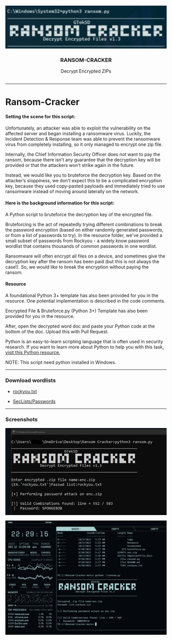 <p align="center">
    <img src="logo/ransom_logo.png" alt="Ransom Cacker logo">
</p>

<h3 align="center">RANSOM-CRACKER</h3>


<p align="center">
  Decrypt Encrypted ZIPs
  <br>
  <br>
</p>


---

# Ransom-Cracker

#### Setting the scene for this script:
Unfortunately, an attacker was able to exploit the vulnerability on the affected server and began installing a ransomware virus. Luckily, the Incident Detection & Response team was able to prevent the ransomware virus from completely installing, so it only managed to encrypt one zip file. 

Internally, the Chief Information Security Officer does not want to pay the ransom, because there isn’t any guarantee that the decryption key will be provided or that the attackers won’t strike again in the future. 

Instead, we would like you to bruteforce the decryption key. Based on the attacker’s sloppiness, we don’t expect this to be a complicated encryption key, because they used copy-pasted payloads and immediately tried to use ransomware instead of moving around laterally on the network.

#### Here is the background information for this script:
A Python script to bruteforce the decryption key of the encrypted file.

Bruteforcing is the act of repeatedly trying different combinations to break the password encryption (based on either randomly generated passwords, or from a list of passwords to try). In the resource folder, we've provided a small subset of passwords from Rockyou - a widely know password wordlist that contains thousands of common passwords in one wordlist.

Ransomware will often encrypt all files on a device, and sometimes give the decryption key after the ransom has been paid (but this is not always the case!). So, we would like to break the encryption without paying the ransom.

#### Resource

A foundational Python 3+ template has also been provided for you in the resource. One potential implementation is described in the code comments.

Encrypted File & Bruteforce.py (Python 3+) Template has also been provided for you in the resource.

After, open the decrypted word doc and paste your Python code at the bottom of the doc. Upload this with Pull Request.

Python is an easy-to-learn scripting language that is often used in security research. If you want to learn more about Python to help you with this task, [visit this Python resource.](https://docs.python.org/3/library/resource.html)

NOTE: This script need python installed in Windows.

---

### Download wordlists

- [rockyou.txt](https://github.com/brannondorsey/naive-hashcat/releases/download/data/rockyou.txt)

- [SecLists/Passwords](https://github.com/danielmiessler/SecLists/tree/master/Passwords)

---

### Screenshots

![Screenshot-1](Screenshot/Screenshot-1.png?raw=true)

![Screenshot-2](Screenshot/Screenshot-2.png?raw=true)
